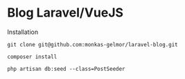 # Blog Laravel/VueJS

Installation

``git clone git@github.com:monkas-gelmor/laravel-blog.git``

``composer install``

``php artisan db:seed --class=PostSeeder``
